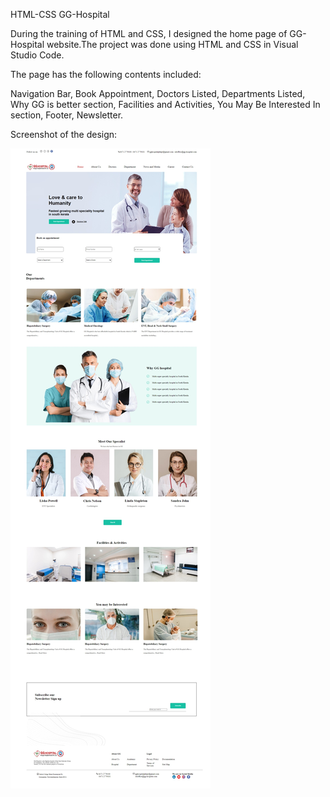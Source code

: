 HTML-CSS
GG-Hospital

During the training of HTML and CSS, I designed the home page of GG-Hospital website.The project was done using HTML and CSS in Visual Studio Code.

The page has the following contents included:

Navigation Bar,
Book Appointment,
Doctors Listed,
Departments Listed,
Why GG is better section,
Facilities and Activities,
You May Be Interested In section,
Footer,
Newsletter.

Screenshot of the design:

![ScreenShot](images/SS-GG.jpeg)



